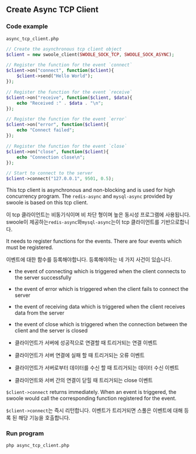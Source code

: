 ## Create Async TCP Client

### Code example

`async_tcp_client.php`

```php
// Create the asynchronous tcp client object
$client = new swoole_client(SWOOLE_SOCK_TCP, SWOOLE_SOCK_ASYNC);

// Register the function for the event `connect`
$client->on("connect", function($client){
	$client->send("Hello World");
});

// Register the function for the event `receive`
$client->on("receive", function($client, $data){
	echo "Received :" . $data . "\n";
});

// Register the function for the event `error`
$client->on("error", function($client){
	echo "Connect failed";
});

// Register the function for the event `close`
$client->on("close", function($client){
	echo "Connection close\n";
});

// Start to connect to the server
$client->connect("127.0.0.1", 9501, 0.5);
```

This tcp client is asynchronous and non-blocking and is used for high concurrency program. The `redis-async` and `mysql-async` provided by swoole is based on this tcp client.

이 tcp 클라이언트는 비동기식이며 비 차단 형이며 높은 동시성 프로그램에 사용됩니다. swoole이 제공하는`redis-async`와`mysql-async`는이 tcp 클라이언트를 기반으로합니다.

It needs to register functions for the events. There are four events which must be registered. 

이벤트에 대한 함수를 등록해야합니다. 등록해야하는 네 가지 사건이 있습니다.

- the event of connecting which is triggered when the client connects to the server successfully
- the event of error which is triggered when the client fails to connect the server
- the event of receiving data which is triggered when the client receives data from the server
- the event of close which is triggered when the connection between the client and the server is closed

- 클라이언트가 서버에 성공적으로 연결할 때 트리거되는 연결 이벤트
- 클라이언트가 서버 연결에 실패 할 때 트리거되는 오류 이벤트
- 클라이언트가 서버로부터 데이터를 수신 할 때 트리거되는 데이터 수신 이벤트
- 클라이언트와 서버 간의 연결이 닫힐 때 트리거되는 close 이벤트


`$client->connect` returns immediately. When an event is triggered, the swoole would call the corresponding function registered for the event.

 `$client->connect`는 즉시 리턴합니다. 이벤트가 트리거되면 스풀은 이벤트에 대해 등록 된 해당 기능을 호출합니다.

### Run program

```bash
php async_tcp_client.php
```
